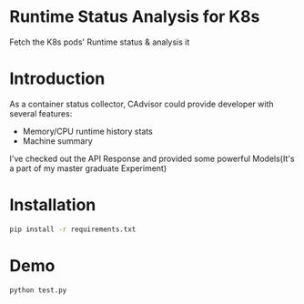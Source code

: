 # Runtime Status Analysis for K8s
Fetch the K8s pods' Runtime status & analysis it 

# Introduction
As a container status collector, CAdvisor could provide developer with several features:<br/>
 - Memory/CPU runtime history stats
 - Machine summary

I've checked out the API Response and provided some powerful Models(It's a part of my master graduate Experiment)

# Installation
```bash
pip install -r requirements.txt
```

# Demo
```bash
python test.py
```